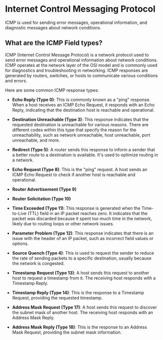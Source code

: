 # Internet Control Messaging Protocol
ICMP is used for sending error messages, operational information, and diagnostic messages about network conditions.

## What are the ICMP Field types? 
ICMP (Internet Control Message Protocol) is a network protocol used to send error messages and operational information about network conditions. ICMP operates at the network layer of the OSI model and is commonly used for diagnostics and troubleshooting in networking. ICMP responses are generated by routers, switches, or hosts to communicate various conditions and errors. 

Here are some common ICMP response types:

- **Echo Reply (Type 0)**: This is commonly known as a "ping" response. When a host receives an ICMP Echo Request, it responds with an Echo Reply, indicating that the destination host is reachable and operational.
- **Destination Unreachable (Type 3)**: This response indicates that the requested destination is unreachable for various reasons. There are different codes within this type that specify the reason for the unreachability, such as network unreachable, host unreachable, port unreachable, and more.
- **Redirect (Type 5)**: A router sends this response to inform a sender that a better route to a destination is available. It's used to optimize routing in a network.
- **Echo Request (Type 8)**: This is the "ping" request. A host sends an ICMP Echo Request to check if another host is reachable and operational.
- **Router Advertisement (Type 9)**
- **Router Solicitation (Type 10)**

- **Time Exceeded (Type 11)**: This response is generated when the Time-to-Live (TTL) field in an IP packet reaches zero. It indicates that the packet was discarded because it spent too much time in the network, likely due to routing loops or other network issues.
- **Parameter Problem (Type 12)**: This response indicates that there is an issue with the header of an IP packet, such as incorrect field values or options.
- **Source Quench (Type 4)**: This is used to request the sender to reduce the rate of sending packets to a specific destination, usually because the network is congested.

- **Timestamp Request (Type 13)**: A host sends this request to another host to request a timestamp from it. The receiving host responds with a Timestamp Reply.
- **Timestamp Reply (Type 14)**: This is the response to a Timestamp Request, providing the requested timestamp.
- **Address Mask Request (Type 17)**: A host sends this request to discover the subnet mask of another host. The receiving host responds with an Address Mask Reply.
- **Address Mask Reply (Type 18)**: This is the response to an Address Mask Request, providing the subnet mask information.
